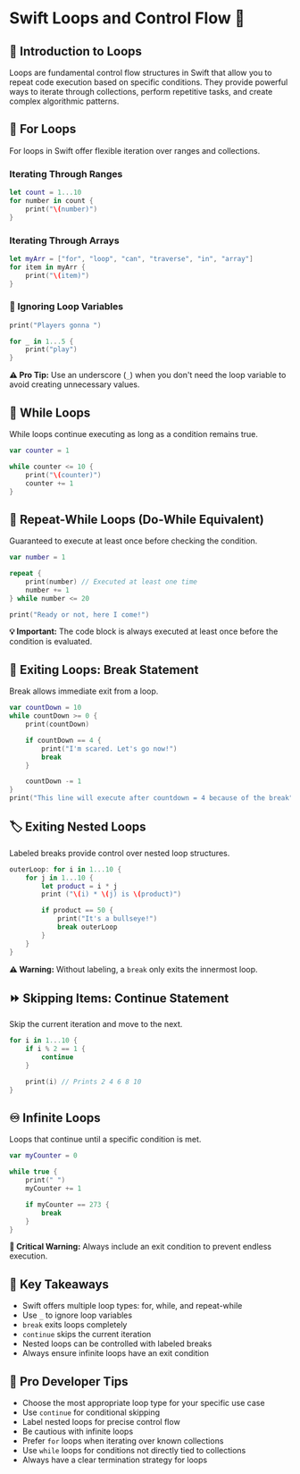 # Swift Loops and Control Flow 🔁

## 📝 Introduction to Loops
Loops are fundamental control flow structures in Swift that allow you to repeat code execution based on specific conditions. They provide powerful ways to iterate through collections, perform repetitive tasks, and create complex algorithmic patterns.

## 🔄 For Loops
For loops in Swift offer flexible iteration over ranges and collections.

### Iterating Through Ranges
```swift
let count = 1...10
for number in count {
    print("\(number)")
}
```

### Iterating Through Arrays
```swift
let myArr = ["for", "loop", "can", "traverse", "in", "array"]
for item in myArr {
    print("\(item)")
}
```

### 🚨 Ignoring Loop Variables
```swift
print("Players gonna ")

for _ in 1...5 {
    print("play")
}
```

**⚠️ Pro Tip:** Use an underscore (`_`) when you don't need the loop variable to avoid creating unnecessary values.

## 🔁 While Loops
While loops continue executing as long as a condition remains true.

```swift
var counter = 1

while counter <= 10 {
    print("\(counter)")
    counter += 1
}
```

## 🔂 Repeat-While Loops (Do-While Equivalent)
Guaranteed to execute at least once before checking the condition.

```swift
var number = 1

repeat {
    print(number) // Executed at least one time
    number += 1
} while number <= 20

print("Ready or not, here I come!")
```

**💡 Important:** The code block is always executed at least once before the condition is evaluated.

## 🛑 Exiting Loops: Break Statement
Break allows immediate exit from a loop.

```swift
var countDown = 10
while countDown >= 0 {
    print(countDown)

    if countDown == 4 {
        print("I'm scared. Let's go now!")
        break
    }

    countDown -= 1
}
print("This line will execute after countdown = 4 because of the break")
```

## 🏷️ Exiting Nested Loops
Labeled breaks provide control over nested loop structures.

```swift
outerLoop: for i in 1...10 {
    for j in 1...10 {
        let product = i * j
        print ("\(i) * \(j) is \(product)")

        if product == 50 {
            print("It's a bullseye!")
            break outerLoop
        }
    }
}
```

**⚠️ Warning:** Without labeling, a `break` only exits the innermost loop.

## ⏩ Skipping Items: Continue Statement
Skip the current iteration and move to the next.

```swift
for i in 1...10 {
    if i % 2 == 1 {
        continue
    }

    print(i) // Prints 2 4 6 8 10
}
```

## ♾️ Infinite Loops
Loops that continue until a specific condition is met.

```swift
var myCounter = 0

while true {
    print(" ")
    myCounter += 1

    if myCounter == 273 {
        break
    }
}
```

**🚨 Critical Warning:** Always include an exit condition to prevent endless execution.

## 🏁 Key Takeaways
- Swift offers multiple loop types: for, while, and repeat-while
- Use `_` to ignore loop variables
- `break` exits loops completely
- `continue` skips the current iteration
- Nested loops can be controlled with labeled breaks
- Always ensure infinite loops have an exit condition

## 🌟 Pro Developer Tips
- Choose the most appropriate loop type for your specific use case
- Use `continue` for conditional skipping
- Label nested loops for precise control flow
- Be cautious with infinite loops
- Prefer `for` loops when iterating over known collections
- Use `while` loops for conditions not directly tied to collections
- Always have a clear termination strategy for loops
